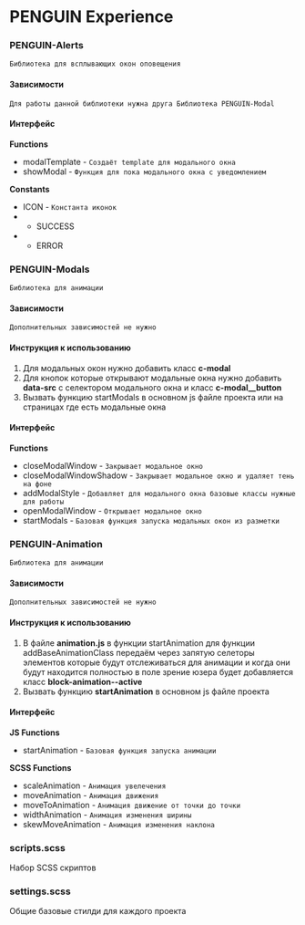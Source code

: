 # PENGUIN Experience

### PENGUIN-Alerts

`Библиотека для всплывающих окон оповещения`

#### Зависимости

`Для работы данной библиотеки нужна друга Библиотека PENGUIN-Modal`

#### Интерфейс

**Functions**

- modalTemplate - `Создаёт template для модального окна`
- showModal - `Функция для пока модального окна с уведомлением`

**Constants**

- ICON - `Константа иконок`
- - SUCCESS
- - ERROR

### PENGUIN-Modals

`Библиотека для анимации`

#### Зависимости

`Дополнительных зависимостей не нужно`

#### Инструкция к использованию

1. Для модальных окон нужно добавить класс **c-modal**
2. Для кнопок которые открывают модальные окна нужно добавить **data-src** с селектором модального окна и класс **c-modal\_\_button**
3. Вызвать функцию startModals в основном js файле проекта или на страницах где есть модальные окна

#### Интерфейс

**Functions**

- closeModalWindow - `Закрывает модальное окно`
- closeModalWindowShadow - `Закрывает модальное окно и удаляет тень на фоне`
- addModalStyle - `Добавляет для модального окна базовые классы нужные для работы`
- openModalWindow - `Открывает модальное окно`
- startModals - `Базовая функция запуска модальных окон из разметки`

### PENGUIN-Animation

`Библиотека для анимации`

#### Зависимости

`Дополнительных зависимостей не нужно`

#### Инструкция к использованию

1. В файле **animation.js** в функции startAnimation для функции addBaseAnimationClass передаём через запятую селеторы элементов которые будут отслеживаться для анимации и когда они будут находится полностью в поле зрение юзера будет добавляется класс **block-animation--active**
2. Вызвать функцию **startAnimation** в основном js файле проекта

#### Интерфейс

**JS Functions**

- startAnimation - `Базовая функция запуска анимации`

**SCSS Functions**

- scaleAnimation - `Анимация увелечения`
- moveAnimation - `Анимация движения`
- moveToAnimation - `Анимация движение от точки до точки`
- widthAnimation - `Анимация изменения ширины`
- skewMoveAnimation - `Анимация изменения наклона`

### scripts.scss

Набор SCSS скриптов

### settings.scss

Общие базовые стилди для каждого проекта
